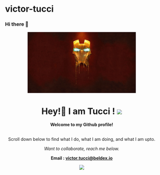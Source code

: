 # victor-tucci


### Hi there 👋


<div align="center"><img src="./mypic.jpg" style="height: 200px;"></div>

<h1 align="center">Hey!👋 I am Tucci ! <img src="https://media.giphy.com/media/SXyDYS8HSWfaMTmKGJ/giphy.gif" width="40px"></h1>

<div align="center">

<b>Welcome to my Github profile!</b> 

<br>Scroll down below to find what I do, what I am doing, and what I am upto.<br>   

<i>Want to collaborate, reach me below.</i>

<b> Email : victor.tucci@beldex.io </b>

<img height="190em" src="https://github-readme-stats.vercel.app/api?username=victor-tucci" />